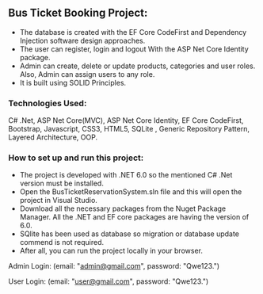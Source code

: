 ## Bus Ticket Booking Project:

- The database is created with the EF Core CodeFirst and Dependency Injection software design approaches.
- The user can register, login and logout With the ASP Net Core Identity package.
- Admin can create, delete or update products, categories and user roles. Also, Admin can assign users to any role.
- It is built using SOLID Principles.

### Technologies Used:
C# .Net, ASP Net Core(MVC), ASP Net Core Identity, EF Core CodeFirst, Bootstrap, Javascript, CSS3, HTML5, SQLite , Generic Repository Pattern, Layered Architecture, OOP.

### How to set up and run this project:

- The project is developed with .NET 6.0 so the mentioned C# .Net version must be installed.
- Open the BusTicketReservationSystem.sln file and this will open the project in Visual Studio.
- Download all the necessary packages from the Nuget Package Manager. All the .NET and EF core packages are having the version of 6.0.
- SQlite has been used as database so migration or database update commend is not required.
- After all, you can run the project locally in your browser.

Admin Login: (email: "admin@gmail.com", password: "Qwe123.")

User Login: (email: "user@gmail.com", password: "Qwe123.")

